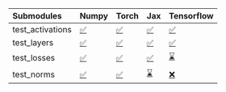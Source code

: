 | Submodules       | Numpy                                                                                                                           | Torch                                                                                                                           | Jax                                                                                                                             | Tensorflow                                                                                                                      |
|:-----------------|:--------------------------------------------------------------------------------------------------------------------------------|:--------------------------------------------------------------------------------------------------------------------------------|:--------------------------------------------------------------------------------------------------------------------------------|:--------------------------------------------------------------------------------------------------------------------------------|
| test_activations | <a href="https://github.com/unifyai/ivy/runs/7894665688?check_suite_focus=true" rel="noopener noreferrer" target="_blank">✅</a> | <a href="https://github.com/unifyai/ivy/runs/7894666278?check_suite_focus=true" rel="noopener noreferrer" target="_blank">✅</a> | <a href="https://github.com/unifyai/ivy/runs/7894666737?check_suite_focus=true" rel="noopener noreferrer" target="_blank">✅</a> | <a href="https://github.com/unifyai/ivy/runs/7894667179?check_suite_focus=true" rel="noopener noreferrer" target="_blank">✅</a> |
| test_layers      | <a href="https://github.com/unifyai/ivy/runs/7894665858?check_suite_focus=true" rel="noopener noreferrer" target="_blank">✅</a> | <a href="https://github.com/unifyai/ivy/runs/7894666395?check_suite_focus=true" rel="noopener noreferrer" target="_blank">✅</a> | <a href="https://github.com/unifyai/ivy/runs/7894666847?check_suite_focus=true" rel="noopener noreferrer" target="_blank">✅</a> | <a href="https://github.com/unifyai/ivy/runs/7894667270?check_suite_focus=true" rel="noopener noreferrer" target="_blank">✅</a> |
| test_losses      | <a href="https://github.com/unifyai/ivy/runs/7894665980?check_suite_focus=true" rel="noopener noreferrer" target="_blank">✅</a> | <a href="https://github.com/unifyai/ivy/runs/7894666502?check_suite_focus=true" rel="noopener noreferrer" target="_blank">✅</a> | <a href="https://github.com/unifyai/ivy/runs/7894666935?check_suite_focus=true" rel="noopener noreferrer" target="_blank">✅</a> | <a href="https://github.com/unifyai/ivy/runs/7894667435?check_suite_focus=true" rel="noopener noreferrer" target="_blank">⌛</a> |
| test_norms       | <a href="https://github.com/unifyai/ivy/runs/7894666099?check_suite_focus=true" rel="noopener noreferrer" target="_blank">✅</a> | <a href="https://github.com/unifyai/ivy/runs/7894666610?check_suite_focus=true" rel="noopener noreferrer" target="_blank">✅</a> | <a href="https://github.com/unifyai/ivy/runs/7894667043?check_suite_focus=true" rel="noopener noreferrer" target="_blank">⌛</a> | <a href="https://github.com/unifyai/ivy/runs/7894667562?check_suite_focus=true" rel="noopener noreferrer" target="_blank">❌</a> |
